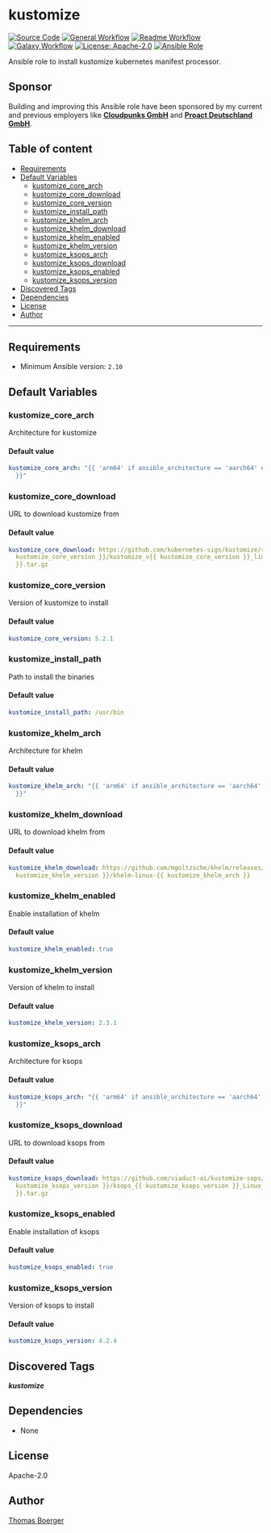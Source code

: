 # kustomize

[![Source Code](https://img.shields.io/badge/github-source%20code-blue?logo=github&logoColor=white)](https://github.com/rolehippie/kustomize)
[![General Workflow](https://github.com/rolehippie/kustomize/actions/workflows/general.yml/badge.svg)](https://github.com/rolehippie/kustomize/actions/workflows/general.yml)
[![Readme Workflow](https://github.com/rolehippie/kustomize/actions/workflows/docs.yml/badge.svg)](https://github.com/rolehippie/kustomize/actions/workflows/docs.yml)
[![Galaxy Workflow](https://github.com/rolehippie/kustomize/actions/workflows/galaxy.yml/badge.svg)](https://github.com/rolehippie/kustomize/actions/workflows/galaxy.yml)
[![License: Apache-2.0](https://img.shields.io/github/license/rolehippie/kustomize)](https://github.com/rolehippie/kustomize/blob/master/LICENSE)
[![Ansible Role](https://img.shields.io/badge/role-rolehippie.kustomize-blue)](https://galaxy.ansible.com/rolehippie/kustomize)

Ansible role to install kustomize kubernetes manifest processor.

## Sponsor

Building and improving this Ansible role have been sponsored by my current and previous employers like **[Cloudpunks GmbH](https://cloudpunks.de)** and **[Proact Deutschland GmbH](https://www.proact.eu)**.

## Table of content

- [Requirements](#requirements)
- [Default Variables](#default-variables)
  - [kustomize_core_arch](#kustomize_core_arch)
  - [kustomize_core_download](#kustomize_core_download)
  - [kustomize_core_version](#kustomize_core_version)
  - [kustomize_install_path](#kustomize_install_path)
  - [kustomize_khelm_arch](#kustomize_khelm_arch)
  - [kustomize_khelm_download](#kustomize_khelm_download)
  - [kustomize_khelm_enabled](#kustomize_khelm_enabled)
  - [kustomize_khelm_version](#kustomize_khelm_version)
  - [kustomize_ksops_arch](#kustomize_ksops_arch)
  - [kustomize_ksops_download](#kustomize_ksops_download)
  - [kustomize_ksops_enabled](#kustomize_ksops_enabled)
  - [kustomize_ksops_version](#kustomize_ksops_version)
- [Discovered Tags](#discovered-tags)
- [Dependencies](#dependencies)
- [License](#license)
- [Author](#author)

---

## Requirements

- Minimum Ansible version: `2.10`

## Default Variables

### kustomize_core_arch

Architecture for kustomize

#### Default value

```YAML
kustomize_core_arch: "{{ 'arm64' if ansible_architecture == 'aarch64' else 'amd64'
  }}"
```

### kustomize_core_download

URL to download kustomize from

#### Default value

```YAML
kustomize_core_download: https://github.com/kubernetes-sigs/kustomize/releases/download/kustomize%2Fv{{
  kustomize_core_version }}/kustomize_v{{ kustomize_core_version }}_linux_{{ kustomize_core_arch
  }}.tar.gz
```

### kustomize_core_version

Version of kustomize to install

#### Default value

```YAML
kustomize_core_version: 5.2.1
```

### kustomize_install_path

Path to install the binaries

#### Default value

```YAML
kustomize_install_path: /usr/bin
```

### kustomize_khelm_arch

Architecture for khelm

#### Default value

```YAML
kustomize_khelm_arch: "{{ 'arm64' if ansible_architecture == 'aarch64' else 'amd64'
  }}"
```

### kustomize_khelm_download

URL to download khelm from

#### Default value

```YAML
kustomize_khelm_download: https://github.com/mgoltzsche/khelm/releases/download/v{{
  kustomize_khelm_version }}/khelm-linux-{{ kustomize_khelm_arch }}
```

### kustomize_khelm_enabled

Enable installation of khelm

#### Default value

```YAML
kustomize_khelm_enabled: true
```

### kustomize_khelm_version

Version of khelm to install

#### Default value

```YAML
kustomize_khelm_version: 2.3.1
```

### kustomize_ksops_arch

Architecture for ksops

#### Default value

```YAML
kustomize_ksops_arch: "{{ 'arm64' if ansible_architecture == 'aarch64' else 'x86_64'
  }}"
```

### kustomize_ksops_download

URL to download ksops from

#### Default value

```YAML
kustomize_ksops_download: https://github.com/viaduct-ai/kustomize-sops/releases/download/v{{
  kustomize_ksops_version }}/ksops_{{ kustomize_ksops_version }}_Linux_{{ kustomize_ksops_arch
  }}.tar.gz
```

### kustomize_ksops_enabled

Enable installation of ksops

#### Default value

```YAML
kustomize_ksops_enabled: true
```

### kustomize_ksops_version

Version of ksops to install

#### Default value

```YAML
kustomize_ksops_version: 4.2.4
```

## Discovered Tags

**_kustomize_**


## Dependencies

- None

## License

Apache-2.0

## Author

[Thomas Boerger](https://github.com/tboerger)

